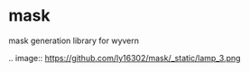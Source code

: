 # mask
mask generation library for wyvern 


.. image:: https://github.com/ly16302/mask/_static/lamp_3.png
